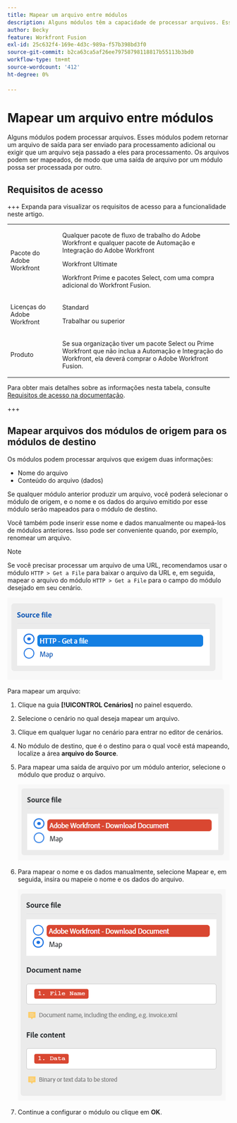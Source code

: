 ```yaml
---
title: Mapear um arquivo entre módulos
description: Alguns módulos têm a capacidade de processar arquivos. Esses módulos podem retornar um arquivo de saída para ser enviado para processamento adicional ou exigir que um arquivo seja passado a eles para processamento. Antes que esses módulos possam trabalhar em conjunto para processar arquivos, eles devem ser mapeados uns para os outros.
author: Becky
feature: Workfront Fusion
exl-id: 25c632f4-169e-4d3c-989a-f57b398bd3f0
source-git-commit: b2ca63ca5af26ee79758798118817b55113b3bd0
workflow-type: tm+mt
source-wordcount: '412'
ht-degree: 0%

---
```


# Mapear um arquivo entre módulos

Alguns módulos podem processar arquivos. Esses módulos podem retornar um arquivo de saída para ser enviado para processamento adicional ou exigir que um arquivo seja passado a eles para processamento. Os arquivos podem ser mapeados, de modo que uma saída de arquivo por um módulo possa ser processada por outro.

## Requisitos de acesso

+++ Expanda para visualizar os requisitos de acesso para a funcionalidade neste artigo.

<table style="table-layout:auto">
 <col> 
 <col> 
 <tbody> 
  <tr> 
   <td role="rowheader">Pacote do Adobe Workfront</td> 
   <td> <p>Qualquer pacote de fluxo de trabalho do Adobe Workfront e qualquer pacote de Automação e Integração do Adobe Workfront</p><p>Workfront Ultimate</p><p>Workfront Prime e pacotes Select, com uma compra adicional do Workfront Fusion.</p> </td> 
  </tr> 
  <tr data-mc-conditions=""> 
   <td role="rowheader">Licenças do Adobe Workfront</td> 
   <td> <p>Standard</p><p>Trabalhar ou superior</p> </td> 
  </tr> 
  <tr> 
   <td role="rowheader">Produto</td> 
   <td>
   <p>Se sua organização tiver um pacote Select ou Prime Workfront que não inclua a Automação e Integração do Workfront, ela deverá comprar o Adobe Workfront Fusion.</li></ul>
   </td> 
  </tr>
 </tbody> 
</table>

Para obter mais detalhes sobre as informações nesta tabela, consulte [Requisitos de acesso na documentação](/help/workfront-fusion/references/licenses-and-roles/access-level-requirements-in-documentation.md).

+++

## Mapear arquivos dos módulos de origem para os módulos de destino

Os módulos podem processar arquivos que exigem duas informações:

* Nome do arquivo
* Conteúdo do arquivo (dados)

Se qualquer módulo anterior produzir um arquivo, você poderá selecionar o módulo de origem, e o nome e os dados do arquivo emitido por esse módulo serão mapeados para o módulo de destino.

Você também pode inserir esse nome e dados manualmente ou mapeá-los de módulos anteriores. Isso pode ser conveniente quando, por exemplo, renomear um arquivo.

>[!NOTE]
>
>Se você precisar processar um arquivo de uma URL, recomendamos usar o módulo `HTTP > Get a File` para baixar o arquivo da URL e, em seguida, mapear o arquivo do módulo `HTTP > Get a File` para o campo do módulo desejado em seu cenário.
>
>![Arquivo de mapa](assets/map-source-file.png)

Para mapear um arquivo:

1. Clique na guia **[!UICONTROL Cenários]** no painel esquerdo.
1. Selecione o cenário no qual deseja mapear um arquivo.
1. Clique em qualquer lugar no cenário para entrar no editor de cenários.
1. No módulo de destino, que é o destino para o qual você está mapeando, localize a área **arquivo do Source**.
1. Para mapear uma saída de arquivo por um módulo anterior, selecione o módulo que produz o arquivo.

   ![Documento de download do Workfront](assets/wf-download-document.png)

1. Para mapear o nome e os dados manualmente, selecione Mapear e, em seguida, insira ou mapeie o nome e os dados do arquivo.

   ![Usar a opção de mapa](assets/use-the-map-option.png)

1. Continue a configurar o módulo ou clique em **OK**.

